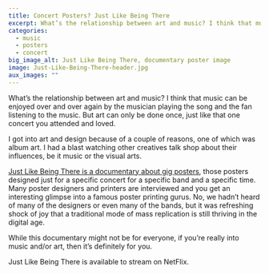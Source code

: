 ```yaml
---
title: Concert Posters? Just Like Being There
excerpt: What’s the relationship between art and music? I think that music can be enjoyed over and over again by the musician playing the song and the fan listening to the music. But art can only be done once, just like that one concert you attended and loved.
categories:
  - music
  - posters
  - concert
big_image_alt: Just Like Being There, documentary poster image
image: Just-Like-Being-There-header.jpg
aux_images: ""
---
```

What&rsquo;s the relationship between art and music? I think that music can be enjoyed over and over again by the musician playing the song and the fan listening to the music. But art can only be done once, just like that one concert you attended and loved. <!--more-->

I got into art and design because of a couple of reasons, one of which was album art. I had a blast watching other creatives talk shop about their influences, be it music or the visual arts.

<a href="http://www.slashfilm.com/poster-documentary-just-like-being-there-is-now-on-netflix-instant/" title="Just Like Being There" target="_blank">Just Like Being There is a documentary about gig posters</a>, those posters designed just for a specific concert for a specific band and a specific time. Many poster designers and printers are interviewed and you get an interesting glimpse into a famous poster printing gurus. No, we hadn&rsquo;t heard of many of the designers or even many of the bands, but it was refreshing shock of joy that a traditional mode of mass replication is still thriving in the digital age.

While this documentary might not be for everyone, if you&rsquo;re really into music and/or art, then it&rsquo;s definitely for you.

Just Like Being There is available to stream on NetFlix.